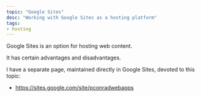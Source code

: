 ```yaml
---
topic: "Google Sites"
desc: "Working with Google Sites as a hosting platform"
tags:
- hosting
---
```


Google Sites is an option for hosting web content.

It has certain advantages and disadvantages.

I have a separate page, maintained directly in Google Sites, devoted to this topic:

* https://sites.google.com/site/pconradwebapps
